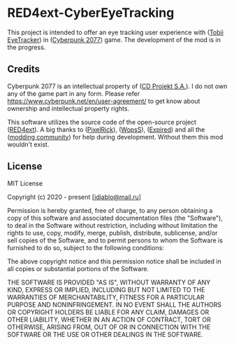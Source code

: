 # RED4ext-CyberEyeTracking

This project is intended to offer an eye tracking user experience with ([Tobii EyeTracker](https://gaming.tobii.com)) in ([Cyberpunk 2077](https://www.cyberpunk.net)) game.
The development of the mod is in the progress.

## Credits

Cyberpunk 2077 is an intellectual property of ([CD Projekt S.A.](https://cdprojektred.com/)). I do not own any of the game part in any form. Please refer https://www.cyberpunk.net/en/user-agreement/ to get know about ownership and intellectual property rights.

This software utilizes the source code of the open-source project ([RED4ext](https://github.com/WopsS/RED4ext)). A big thanks to ([PixelRick](https://github.com/PixelRick)), ([WopsS](https://github.com/WopsS)), ([Expired](https://github.com/expired6978)) and all the ([modding community](https://discord.gg/Epkq79kd96)) for help during development. Without them this mod wouldn't exist.

## License

MIT License

Copyright (c) 2020 - present [jdiablo@mail.ru]

Permission is hereby granted, free of charge, to any person obtaining a copy
of this software and associated documentation files (the "Software"), to deal
in the Software without restriction, including without limitation the rights
to use, copy, modify, merge, publish, distribute, sublicense, and/or sell
copies of the Software, and to permit persons to whom the Software is
furnished to do so, subject to the following conditions:

The above copyright notice and this permission notice shall be included in all
copies or substantial portions of the Software.

THE SOFTWARE IS PROVIDED "AS IS", WITHOUT WARRANTY OF ANY KIND, EXPRESS OR
IMPLIED, INCLUDING BUT NOT LIMITED TO THE WARRANTIES OF MERCHANTABILITY,
FITNESS FOR A PARTICULAR PURPOSE AND NONINFRINGEMENT. IN NO EVENT SHALL THE
AUTHORS OR COPYRIGHT HOLDERS BE LIABLE FOR ANY CLAIM, DAMAGES OR OTHER
LIABILITY, WHETHER IN AN ACTION OF CONTRACT, TORT OR OTHERWISE, ARISING FROM,
OUT OF OR IN CONNECTION WITH THE SOFTWARE OR THE USE OR OTHER DEALINGS IN THE
SOFTWARE.
